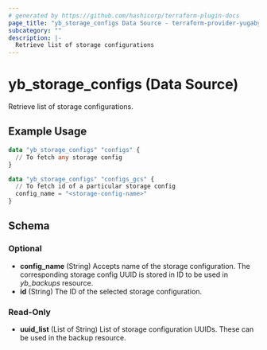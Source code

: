 ```yaml
---
# generated by https://github.com/hashicorp/terraform-plugin-docs
page_title: "yb_storage_configs Data Source - terraform-provider-yugabytedb-anywhere"
subcategory: ""
description: |-
  Retrieve list of storage configurations
---
```


# yb_storage_configs (Data Source)

Retrieve list of storage configurations.

## Example Usage

```terraform
data "yb_storage_configs" "configs" {
  // To fetch any storage config
}

data "yb_storage_configs" "configs_gcs" {
  // To fetch id of a particular storage config
  config_name = "<storage-config-name>"
}
```

<!-- schema generated by tfplugindocs -->
## Schema

### Optional

- **config_name** (String) Accepts name of the storage configuration. The corresponding storage config UUID is stored in ID to be used in *yb_backups* resource.
- **id** (String) The ID of the selected storage configuration.

### Read-Only

- **uuid_list** (List of String) List of storage configuration UUIDs. These can be used in the backup resource.
